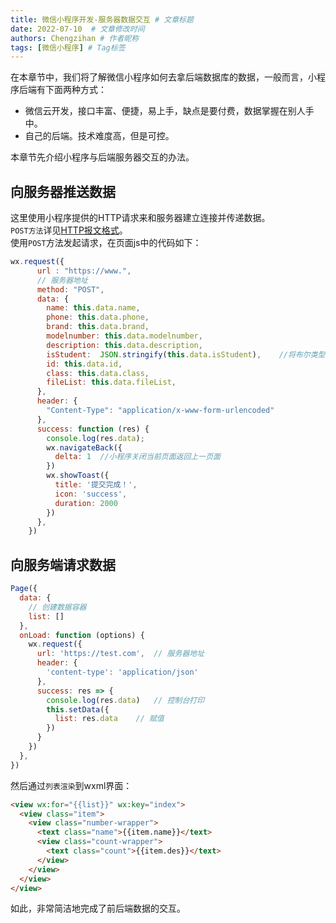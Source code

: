 ```yaml
---
title: 微信小程序开发-服务器数据交互 # 文章标题
date: 2022-07-10  # 文章修改时间
authors: Chengzihan # 作者昵称
tags: [微信小程序] # Tag标签
---
```

在本章节中，我们将了解微信小程序如何去拿后端数据库的数据，一般而言，小程序后端有下面两种方式：  

- 微信云开发，接口丰富、便捷，易上手，缺点是要付费，数据掌握在别人手中。  
- 自己的后端。技术难度高，但是可控。  

本章节先介绍小程序与后端服务器交互的办法。  

## 向服务器推送数据

这里使用小程序提供的HTTP请求来和服务器建立连接并传递数据。  
`POST方法`详见[HTTP报文格式](https://czhan.netlify.app/docs/%E5%AD%A6%E4%B9%A0%E7%AC%94%E8%AE%B0/%E8%AE%A1%E7%AE%97%E6%9C%BA%E7%BD%91%E7%BB%9C/%E5%BA%94%E7%94%A8%E5%B1%82#http%E6%8A%A5%E6%96%87%E6%A0%BC%E5%BC%8F)。  
使用`POST`方法发起请求，在页面js中的代码如下：  

```js
wx.request({
      url : "https://www.",
      // 服务器地址
      method: "POST",
      data: {
        name: this.data.name,   
        phone: this.data.phone,  
        brand: this.data.brand,  
        modelnumber: this.data.modelnumber,    
        description: this.data.description,    
        isStudent:  JSON.stringify(this.data.isStudent),    //将布尔类型转为json字符串
        id: this.data.id, 
        class: this.data.class, 
        fileList: this.data.fileList,   
      },
      header: {
        "Content-Type": "application/x-www-form-urlencoded"
      },
      success: function (res) {
        console.log(res.data);
        wx.navigateBack({
          delta: 1  //小程序关闭当前页面返回上一页面
        })
        wx.showToast({
          title: '提交完成！',
          icon: 'success',
          duration: 2000
        })
      },
    })
```

## 向服务端请求数据

```js
Page({
  data: {
    // 创建数据容器
    list: []
  },
  onLoad: function (options) {
    wx.request({
      url: 'https://test.com',  // 服务器地址
      header: {
        'content-type': 'application/json'
      },
      success: res => {
        console.log(res.data)   // 控制台打印
        this.setData({
          list: res.data    // 赋值
        })
      }
    })
  },
})
```

然后通过`列表渲染`到wxml界面：  

```html
<view wx:for="{{list}}" wx:key="index">
  <view class="item">
    <view class="number-wrapper">
      <text class="name">{{item.name}}</text>
      <view class="count-wrapper">
        <text class="count">{{item.des}}</text>
      </view>
    </view>
  </view>
</view>
```

如此，非常简洁地完成了前后端数据的交互。
